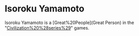 # Isoroku Yamamoto

Isoroku Yamamoto is a [Great%20People](Great Person) in the "[Civilization%20%28series%29](Civilization)" games.